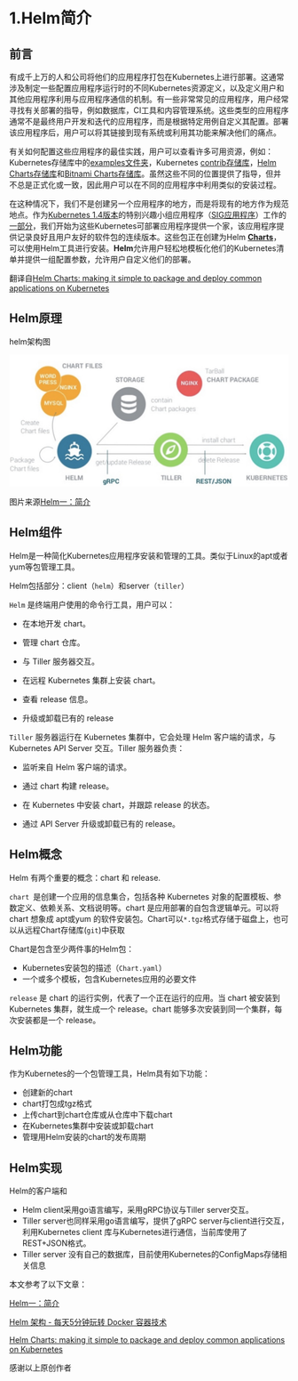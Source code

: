 # 1.Helm简介

## 前言

有成千上万的人和公司将他们的应用程序打包在Kubernetes上进行部署。这通常涉及制定一些配置应用程序运行时的不同Kubernetes资源定义，以及定义用户和其他应用程序利用与应用程序通信的机制。有一些非常常见的应用程序，用户经常寻找有关部署的指导，例如数据库，CI工具和内容管理系统。这些类型的应用程序通常不是最终用户开发和迭代的应用程序，而是根据特定用例自定义其配置。部署该应用程序后，用户可以将其链接到现有系统或利用其功能来解决他们的痛点。

有关如何配置这些应用程序的最佳实践，用户可以查看许多可用资源，例如：Kubernetes存储库中的[examples文件夹](https://github.com/kubernetes/kubernetes/tree/master/examples)，Kubernetes [contrib存储库](https://github.com/kubernetes/contrib)，[Helm Charts存储库](https://github.com/helm/charts)和[Bitnami Charts存储库](https://github.com/bitnami/charts)。虽然这些不同的位置提供了指导，但并不总是正式化或一致，因此用户可以在不同的应用程序中利用类似的安装过程。

在这种情况下，我们不是创建另一个应用程序的地方，而是将现有的地方作为规范地点。作为[Kubernetes 1.4版本](https://kubernetes.io/blog/2016/09/kubernetes-1.4-making-it-easy-to-run-on-kuberentes-anywhere)的特别兴趣小组应用程序（[SIG应用程序](https://github.com/kubernetes/community/tree/master/sig-apps)）工作的[一部分](https://kubernetes.io/blog/2016/09/kubernetes-1.4-making-it-easy-to-run-on-kuberentes-anywhere)，我们开始为这些Kubernetes可部署应用程序提供一个家，该应用程序提供记录良好且用户友好的软件包的连续版本。这些包正在创建为Helm [**Charts**](https://github.com/kubernetes/helm/blob/master/docs/charts.md)，可以使用Helm工具进行安装。**Helm**允许用户轻松地模板化他们的Kubernetes清单并提供一组配置参数，允许用户自定义他们的部署。

翻译自[Helm Charts: making it simple to package and deploy common applications on Kubernetes](https://kubernetes.io/blog/2016/10/helm-charts-making-it-simple-to-package-and-deploy-apps-on-kubernetes/)

## Helm原理

helm架构图

![helm-arch](.image/helmInstall.assets/helm-arch.png)

图片来源[Helm一：简介](https://www.cnblogs.com/breezey/p/9398918.html)

## Helm组件

Helm是一种简化Kubernetes应用程序安装和管理的工具。类似于Linux的apt或者yum等包管理工具。

Helm包括部分：client（`helm`）和server（`tiller`）

`Helm` 是终端用户使用的命令行工具，用户可以：

- 在本地开发 chart。

- 管理 chart 仓库。

- 与 Tiller 服务器交互。

- 在远程 Kubernetes 集群上安装 chart。

- 查看 release 信息。

- 升级或卸载已有的 release

`Tiller` 服务器运行在 Kubernetes 集群中，它会处理 Helm 客户端的请求，与 Kubernetes API Server 交互。Tiller 服务器负责：

- 监听来自 Helm 客户端的请求。

- 通过 chart 构建 release。

- 在 Kubernetes 中安装 chart，并跟踪 release 的状态。

- 通过 API Server 升级或卸载已有的 release。

## Helm概念

Helm 有两个重要的概念：chart 和 release.

`chart `是创建一个应用的信息集合，包括各种 Kubernetes 对象的配置模板、参数定义、依赖关系、文档说明等。chart 是应用部署的自包含逻辑单元。可以将 chart 想象成 apt或yum 的软件安装包。Chart可以`*.tgz`格式存储于磁盘上，也可以从远程Chart存储库(`git`)中获取

Chart是包含至少两件事的Helm包：

- Kubernetes安装包的描述（`Chart.yaml`）
- 一个或多个模板，包含Kubernetes应用的必要文件

`release` 是 chart 的运行实例，代表了一个正在运行的应用。当 chart 被安装到 Kubernetes 集群，就生成一个 release。chart 能够多次安装到同一个集群，每次安装都是一个 release。

## Helm功能

作为Kubernetes的一个包管理工具，Helm具有如下功能：

- 创建新的chart
- chart打包成tgz格式
- 上传chart到chart仓库或从仓库中下载chart
- 在Kubernetes集群中安装或卸载chart
- 管理用Helm安装的chart的发布周期

## Helm实现

Helm的客户端和

- Helm client采用go语言编写，采用gRPC协议与Tiller server交互。
- Tiller server也同样采用go语言编写，提供了gRPC server与client进行交互，利用Kubernetes client 库与Kubernetes进行通信，当前库使用了REST+JSON格式。
- Tiller server 没有自己的数据库，目前使用Kubernetes的ConfigMaps存储相关信息



本文参考了以下文章：

[Helm一：简介](https://www.cnblogs.com/breezey/p/9398918.html)

[Helm 架构 - 每天5分钟玩转 Docker 容器技术](https://www.cnblogs.com/CloudMan6/p/8970314.html)

[Helm Charts: making it simple to package and deploy common applications on Kubernetes](https://kubernetes.io/blog/2016/10/helm-charts-making-it-simple-to-package-and-deploy-apps-on-kubernetes/)

感谢以上原创作者

